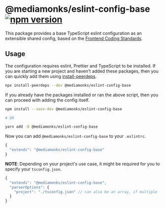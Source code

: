 # @mediamonks/eslint-config-base [![npm version](https://badge.fury.io/js/%40mediamonks%2Feslint-config-base.svg)](https://badge.fury.io/js/%40mediamonks%2Feslint-config-base)

This package provides a base TypeScript eslint configuration as an extensible shared config, based on the [Frontend Coding Standards](https://github.com/mediamonks/frontend-coding-standards).

## Usage

The configuration requires eslint, Prettier and TypeScript to be installed. If you are starting a new project and haven't added these packages, then you can quickly add them using [install-peerdeps](https://github.com/nathanhleung/install-peerdeps).

```bash
npx install-peerdeps --dev @mediamonks/eslint-config-base

```

If you already have the packages installed or ran the above script, then you can proceed with adding the config itself.

```bash
npm install --save-dev @mediamonks/eslint-config-base

# OR

yarn add -D @mediamonks/eslint-config-base

```

Now you can add `@mediamonks/eslint-config-base` to your `.eslintrc`.

```js
{
  "extends": "@mediamonks/eslint-config-base"
}

```

**NOTE**: Depending on your project's use case, it might be required for you to specify your `tsconfig.json`.

```js
{
  "extends": "@mediamonks/eslint-config-base",
  "parserOptions": {
    "project": "./tsconfig.json" // can also be an array, if multiple `tsconfig.json` are present
  }
}

```
